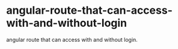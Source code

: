 # angular-route-that-can-access-with-and-without-login
angular route that can access with and without login. 
